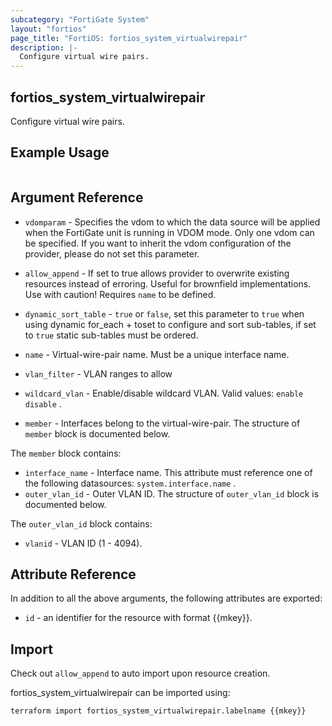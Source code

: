 ```yaml
---
subcategory: "FortiGate System"
layout: "fortios"
page_title: "FortiOS: fortios_system_virtualwirepair"
description: |-
  Configure virtual wire pairs.
---
```


## fortios_system_virtualwirepair
Configure virtual wire pairs.

## Example Usage

```hcl

```

## Argument Reference
* `vdomparam` - Specifies the vdom to which the data source will be applied when the FortiGate unit is running in VDOM mode. Only one vdom can be specified. If you want to inherit the vdom configuration of the provider, please do not set this parameter.
* `allow_append` - If set to true allows provider to overwrite existing resources instead of erroring. Useful for brownfield implementations. Use with caution! Requires `name` to be defined.
* `dynamic_sort_table` - `true` or `false`, set this parameter to `true` when using dynamic for_each + toset to configure and sort sub-tables, if set to `true` static sub-tables must be ordered.

* `name` - Virtual-wire-pair name. Must be a unique interface name.
* `vlan_filter` - VLAN ranges to allow
* `wildcard_vlan` - Enable/disable wildcard VLAN. Valid values: `enable` `disable` .
* `member` - Interfaces belong to the virtual-wire-pair. The structure of `member` block is documented below.

The `member` block contains:

* `interface_name` - Interface name. This attribute must reference one of the following datasources: `system.interface.name` .
* `outer_vlan_id` - Outer VLAN ID. The structure of `outer_vlan_id` block is documented below.

The `outer_vlan_id` block contains:

* `vlanid` - VLAN ID (1 - 4094).

## Attribute Reference

In addition to all the above arguments, the following attributes are exported:
* `id` - an identifier for the resource with format {{mkey}}.

## Import

Check out `allow_append` to auto import upon resource creation.

fortios_system_virtualwirepair can be imported using:
```sh
terraform import fortios_system_virtualwirepair.labelname {{mkey}}
```
